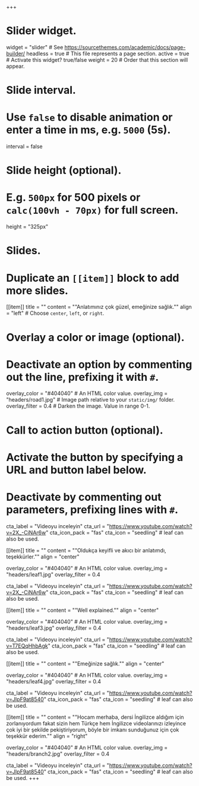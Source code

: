 +++
# Slider widget.
widget = "slider"  # See https://sourcethemes.com/academic/docs/page-builder/
headless = true  # This file represents a page section.
active = true  # Activate this widget? true/false
weight = 20  # Order that this section will appear.

# Slide interval.
# Use `false` to disable animation or enter a time in ms, e.g. `5000` (5s).
interval = false

# Slide height (optional).
# E.g. `500px` for 500 pixels or `calc(100vh - 70px)` for full screen.
height = "325px"

# Slides.
# Duplicate an `[[item]]` block to add more slides.
[[item]]
  title = ""
  content = "\"Anlatımınız çok güzel, emeğinize sağlık.\""
  align = "left"  # Choose `center`, `left`, or `right`.

  # Overlay a color or image (optional).
  #   Deactivate an option by commenting out the line, prefixing it with `#`.
  overlay_color = "#404040"  # An HTML color value.
  overlay_img = "headers/road1.jpg"  # Image path relative to your `static/img/` folder.
  overlay_filter = 0.4  # Darken the image. Value in range 0-1.

  # Call to action button (optional).
  #   Activate the button by specifying a URL and button label below.
  #   Deactivate by commenting out parameters, prefixing lines with `#`.
  cta_label = "Videoyu inceleyin"
  cta_url = "https://www.youtube.com/watch?v=2X_-CiNAr6w"
  cta_icon_pack = "fas"
  cta_icon = "seedling" # leaf can also be used.

[[item]]
  title = ""
  content = "\"Oldukça keyifli ve akıcı bir anlatımdı, teşekkürler.\""
  align = "center"

  overlay_color = "#404040"  # An HTML color value.
  overlay_img = "headers/leaf1.jpg"
  overlay_filter = 0.4

  cta_label = "Videoyu inceleyin"
  cta_url = "https://www.youtube.com/watch?v=2X_-CiNAr6w"
  cta_icon_pack = "fas"
  cta_icon = "seedling" # leaf can also be used.

[[item]]
  title = ""
  content = "\"Well explained.\""
  align = "center"

  overlay_color = "#404040"  # An HTML color value.
  overlay_img = "headers/leaf3.jpg"
  overlay_filter = 0.4

  cta_label = "Videoyu inceleyin"
  cta_url = "https://www.youtube.com/watch?v=T7EQqHhbAgk"
  cta_icon_pack = "fas"
  cta_icon = "seedling" # leaf can also be used.

[[item]]
  title = ""
  content = "\"Emeğinize sağlık.\""
  align = "center"

  overlay_color = "#404040"  # An HTML color value.
  overlay_img = "headers/leaf4.jpg"
  overlay_filter = 0.4

  cta_label = "Videoyu inceleyin"
  cta_url = "https://www.youtube.com/watch?v=JIpF9at8540"
  cta_icon_pack = "fas"
  cta_icon = "seedling" # leaf can also be used.

[[item]]
  title = ""
  content = "\"Hocam merhaba, dersi İngilizce aldığım için zorlanıyordum fakat sizin hem Türkçe hem İngilizce videolarınızı izleyince çok iyi bir şekilde pekiştiriyorum, böyle bir imkanı sunduğunuz için çok teşekkür ederim.\""
  align = "right"

  overlay_color = "#404040"  # An HTML color value.
  overlay_img = "headers/branch2.jpg"
  overlay_filter = 0.4

  cta_label = "Videoyu inceleyin"
  cta_url = "https://www.youtube.com/watch?v=JIpF9at8540"
  cta_icon_pack = "fas"
  cta_icon = "seedling" # leaf can also be used.
+++
